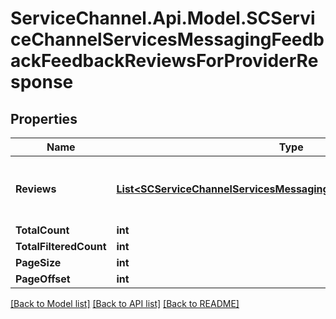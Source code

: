 # ServiceChannel.Api.Model.SCServiceChannelServicesMessagingFeedbackFeedbackReviewsForProviderResponse

## Properties

Name | Type | Description | Notes
------------ | ------------- | ------------- | -------------
**Reviews** | [**List&lt;SCServiceChannelServicesMessagingFeedbackFeedbackReview&gt;**](SCServiceChannelServicesMessagingFeedbackFeedbackReview.md) | User reviews for work orders or providers | [optional] 
**TotalCount** | **int** |  | [optional] 
**TotalFilteredCount** | **int** |  | [optional] 
**PageSize** | **int** |  | [optional] 
**PageOffset** | **int** |  | [optional] 

[[Back to Model list]](../README.md#documentation-for-models) [[Back to API list]](../README.md#documentation-for-api-endpoints) [[Back to README]](../README.md)

